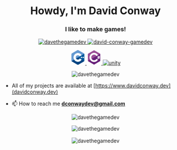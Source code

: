 <h1 align="center">Howdy, I'm David Conway</h1>
<h3 align="center">I like to make games!</h3>




<p align="center"> 
  <a href="https://twitter.com/davethegamedev" target="blank">
    <img src="https://img.shields.io/badge/Twitter-0077B5?style=for-the-badge&logo=twitter&logoColor=white" alt="davethegamedev" />
  </a> 
<a href="https://linkedin.com/in/david-conway-gamedev" target="blank">
    <img src="https://img.shields.io/badge/LinkedIn-0077B5?style=for-the-badge&logo=linkedin&logoColor=white" alt="david-conway-gamedev" />
  </a> 
</p>

<p align="center"> <a href="https://www.w3schools.com/cpp/" target="_blank"> <img src="https://raw.githubusercontent.com/devicons/devicon/master/icons/cplusplus/cplusplus-original.svg" alt="cplusplus" width="40" height="40"/> </a> <a href="https://www.w3schools.com/cs/" target="_blank"> <img src="https://raw.githubusercontent.com/devicons/devicon/master/icons/csharp/csharp-original.svg" alt="csharp" width="40" height="40"/> </a> <a href="https://unity.com/" target="_blank"> <img src="https://www.vectorlogo.zone/logos/unity3d/unity3d-icon.svg" alt="unity" width="40" height="40"/> </a> </p>

<p align="center"> <img src="https://komarev.com/ghpvc/?username=davethegamedev&label=Profile%20views&color=0e75b6&style=flat" alt="davethegamedev" /> </p>

- All of my projects are available at [https://www.davidconway.dev](davidconway.dev)

- 📫 How to reach me **dconwaydev@gmail.com**


<p align="center" ><img src="https://github-readme-stats.vercel.app/api/top-langs?username=davethegamedev&show_icons=true&locale=en&layout=compact" alt="davethegamedev"/></p>

<p align="center" ><img src="https://github-readme-stats.vercel.app/api?username=davethegamedev&show_icons=true&locale=en" alt="davethegamedev" /></p>

<p align="center" ><img align="center" src="https://github-readme-streak-stats.herokuapp.com/?user=davethegamedev&" alt="davethegamedev" /></p>
